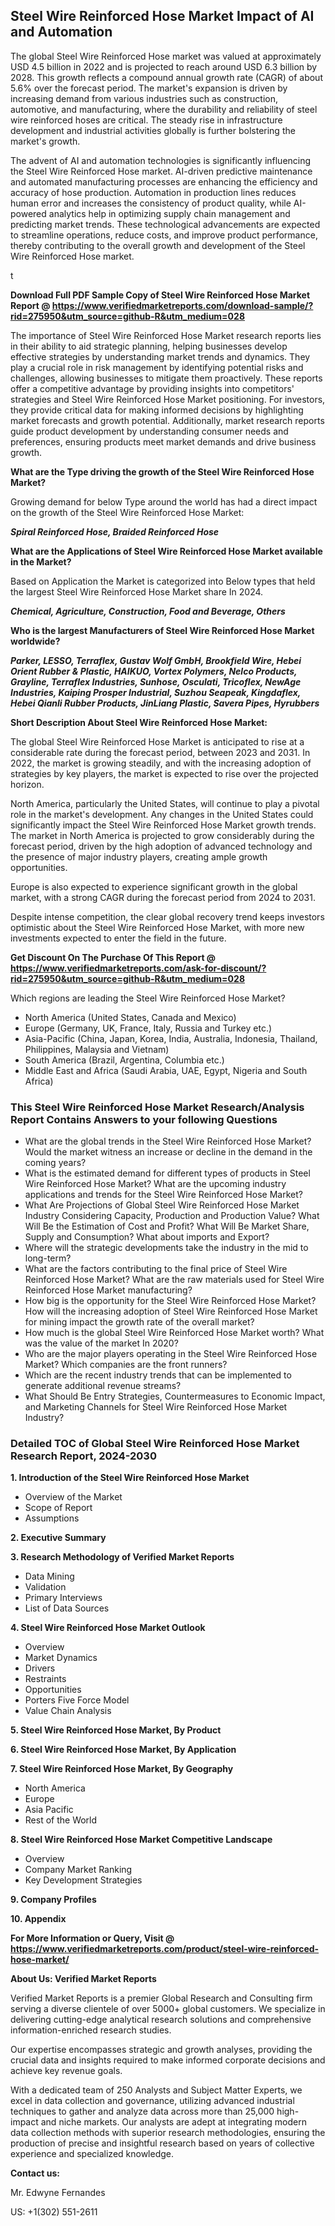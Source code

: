 <h2>Steel Wire Reinforced Hose Market Impact of AI and Automation</h2><p>The global Steel Wire Reinforced Hose market was valued at approximately USD 4.5 billion in 2022 and is projected to reach around USD 6.3 billion by 2028. This growth reflects a compound annual growth rate (CAGR) of about 5.6% over the forecast period. The market's expansion is driven by increasing demand from various industries such as construction, automotive, and manufacturing, where the durability and reliability of steel wire reinforced hoses are critical. The steady rise in infrastructure development and industrial activities globally is further bolstering the market's growth.</p><p>The advent of AI and automation technologies is significantly influencing the Steel Wire Reinforced Hose market. AI-driven predictive maintenance and automated manufacturing processes are enhancing the efficiency and accuracy of hose production. Automation in production lines reduces human error and increases the consistency of product quality, while AI-powered analytics help in optimizing supply chain management and predicting market trends. These technological advancements are expected to streamline operations, reduce costs, and improve product performance, thereby contributing to the overall growth and development of the Steel Wire Reinforced Hose market.</p>t</p><p id="" class=""><strong>Download Full PDF Sample Copy of Steel Wire Reinforced Hose Market Report @ <a href="https://www.verifiedmarketreports.com/download-sample/?rid=275950&utm_source=github-R&utm_medium=028" target="_blank">https://www.verifiedmarketreports.com/download-sample/?rid=275950&utm_source=github-R&utm_medium=028</a></strong></p><p>The importance of&nbsp;Steel Wire Reinforced Hose Market research reports lies in their ability to aid strategic planning, helping businesses develop effective strategies by understanding market trends and dynamics. They play a crucial role in risk management by identifying potential risks and challenges, allowing businesses to mitigate them proactively. These reports offer a competitive advantage by providing insights into competitors' strategies and Steel Wire Reinforced Hose Market positioning. For investors, they provide critical data for making informed decisions by highlighting market forecasts and growth potential. Additionally, market research reports guide product development by understanding consumer needs and preferences, ensuring products meet market demands and drive business growth.</p><p><strong>What are the&nbsp;Type driving the growth of the Steel Wire Reinforced Hose Market?</strong></p><p id="" class="">Growing demand for below Type around the world has had a direct impact on the growth of the Steel Wire Reinforced Hose Market:</p><em><strong>Spiral Reinforced Hose, Braided Reinforced Hose</strong></em></p><strong>What are the&nbsp;Applications&nbsp;of Steel Wire Reinforced Hose Market available in the Market?</strong></p><p id="" class="">Based on Application the Market is categorized into Below types that held the largest Steel Wire Reinforced Hose Market share In 2024.</p><em><strong>Chemical, Agriculture, Construction, Food and Beverage, Others</strong></em></p><strong>Who is the largest Manufacturers of Steel Wire Reinforced Hose Market worldwide?</strong></p><p><em><strong>Parker, LESSO, Terraflex, Gustav Wolf GmbH, Brookfield Wire, Hebei Orient Rubber & Plastic, HAIKUO, Vortex Polymers, Nelco Products, Grayline, Terraflex Industries, Sunhose, Osculati, Tricoflex, NewAge Industries, Kaiping Prosper Industrial, Suzhou Seapeak, Kingdaflex, Hebei Qianli Rubber Products, JinLiang Plastic, Savera Pipes, Hyrubbers</strong></em></p><p id="" class=""><strong>Short Description About Steel Wire Reinforced Hose Market:</strong></p><p>The global Steel Wire Reinforced Hose Market is anticipated to rise at a considerable rate during the forecast period, between 2023 and 2031. In 2022, the market is growing steadily, and with the increasing adoption of strategies by key players, the market is expected to rise over the projected horizon.</p><p>North America, particularly the United States, will continue to play a pivotal role in the market's development. Any changes in the United States could significantly impact the Steel Wire Reinforced Hose Market growth trends. The market in North America is projected to grow considerably during the forecast period, driven by the high adoption of advanced technology and the presence of major industry players, creating ample growth opportunities.</p><p>Europe is also expected to experience significant growth in the global market, with a strong CAGR during the forecast period from 2024 to 2031.</p><p>Despite intense competition, the clear global recovery trend keeps investors optimistic about the Steel Wire Reinforced Hose Market, with more new investments expected to enter the field in the future.</p><p id="" class=""><strong>Get Discount On The Purchase Of This Report @ <a href="https://www.verifiedmarketreports.com/ask-for-discount/?rid=275950&utm_source=github-R&utm_medium=028" target="_blank">https://www.verifiedmarketreports.com/ask-for-discount/?rid=275950&utm_source=github-R&utm_medium=028</a></strong></p>Which regions are leading the Steel Wire Reinforced Hose Market?</p><ul><li>North America (United States, Canada and Mexico)</li><li>Europe (Germany, UK, France, Italy, Russia and Turkey etc.)</li><li>Asia-Pacific (China, Japan, Korea, India, Australia, Indonesia, Thailand, Philippines, Malaysia and Vietnam)</li><li>South America (Brazil, Argentina, Columbia etc.)</li><li>Middle East and Africa (Saudi Arabia, UAE, Egypt, Nigeria and South Africa)</li></ul><h3 id="" class="">This Steel Wire Reinforced Hose Market Research/Analysis Report Contains Answers to your following Questions</h3><ul><li>What are the global trends in the Steel Wire Reinforced Hose Market? Would the market witness an increase or decline in the demand in the coming years?</li><li>What is the estimated demand for different types of products in Steel Wire Reinforced Hose Market? What are the upcoming industry applications and trends for the Steel Wire Reinforced Hose Market?</li><li>What Are Projections of Global Steel Wire Reinforced Hose Market Industry Considering Capacity, Production and Production Value? What Will Be the Estimation of Cost and Profit? What Will Be Market Share, Supply and Consumption? What about imports and Export?</li><li>Where will the strategic developments take the industry in the mid to long-term?</li><li>What are the factors contributing to the final price of Steel Wire Reinforced Hose Market? What are the raw materials used for Steel Wire Reinforced Hose Market manufacturing?</li><li>How big is the opportunity for the Steel Wire Reinforced Hose Market? How will the increasing adoption of Steel Wire Reinforced Hose Market for mining impact the growth rate of the overall market?</li><li>How much is the global Steel Wire Reinforced Hose Market worth? What was the value of the market In 2020?</li><li>Who are the major players operating in the Steel Wire Reinforced Hose Market? Which companies are the front runners?</li><li>Which are the recent industry trends that can be implemented to generate additional revenue streams?</li><li>What Should Be Entry Strategies, Countermeasures to Economic Impact, and Marketing Channels for Steel Wire Reinforced Hose Market Industry?</li></ul><h3 id="" class="">Detailed TOC of Global Steel Wire Reinforced Hose Market Research Report, 2024-2030</h3><p id="" class=""><strong>1. Introduction of the Steel Wire Reinforced Hose Market</strong></p><ul><li>Overview of the Market</li><li>Scope of Report</li><li>Assumptions</li></ul><p id="" class=""><strong>2. Executive Summary</strong></p><p id="" class=""><strong>3. Research Methodology of Verified Market Reports</strong></p><ul><li>Data Mining</li><li>Validation</li><li>Primary Interviews</li><li>List of Data Sources</li></ul><p id="" class=""><strong>4. Steel Wire Reinforced Hose Market Outlook</strong></p><ul><li>Overview</li><li>Market Dynamics</li><li>Drivers</li><li>Restraints</li><li>Opportunities</li><li>Porters Five Force Model</li><li>Value Chain Analysis</li></ul><p id="" class=""><strong>5. Steel Wire Reinforced Hose Market, By Product</strong></p><p id="" class=""><strong>6. Steel Wire Reinforced Hose Market, By Application</strong></p><p id="" class=""><strong>7. Steel Wire Reinforced Hose Market, By Geography</strong></p><ul><li>North America</li><li>Europe</li><li>Asia Pacific</li><li>Rest of the World</li></ul><p id="" class=""><strong>8. Steel Wire Reinforced Hose Market Competitive Landscape</strong></p><ul><li>Overview</li><li>Company Market Ranking</li><li>Key Development Strategies</li></ul><p id="" class=""><strong>9. Company Profiles</strong></p><p id="" class=""><strong>10. Appendix</strong></p><p id="" class=""><strong>For More Information or Query, Visit @ <a href="https://www.verifiedmarketreports.com/product/steel-wire-reinforced-hose-market/" target="_blank">https://www.verifiedmarketreports.com/product/steel-wire-reinforced-hose-market/</a></strong></p><p id="" class=""><strong>About Us: Verified Market Reports</strong></p><p id="" class="">Verified Market Reports is a premier Global Research and Consulting firm serving a diverse clientele of over 5000+ global customers. We specialize in delivering cutting-edge analytical research solutions and comprehensive information-enriched research studies.</p><p id="" class="">Our expertise encompasses strategic and growth analyses, providing the crucial data and insights required to make informed corporate decisions and achieve key revenue goals.</p><p id="" class="">With a dedicated team of 250 Analysts and Subject Matter Experts, we excel in data collection and governance, utilizing advanced industrial techniques to gather and analyze data across more than 25,000 high-impact and niche markets. Our analysts are adept at integrating modern data collection methods with superior research methodologies, ensuring the production of precise and insightful research based on years of collective experience and specialized knowledge.</p><p id="" class=""><strong>Contact us:</strong></p><p id="" class="">Mr. Edwyne Fernandes</p><p id="" class="">US: +1(302) 551-2611</p>